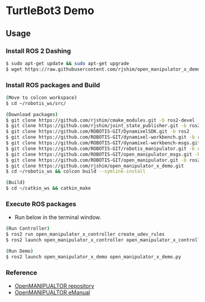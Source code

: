 # TurtleBot3 Demo

## Usage

### Install ROS 2 Dashing
```sh
$ sudo apt-get update && sudo apt-get upgrade
$ wget https://raw.githubusercontent.com/rjshim/open_manipulator_x_demo/master/install_ros_dashing.sh && chmod 755 ./install_ros_dashing.sh && bash ./install_ros_dashing.sh
```

### Install ROS packages and Build
```sh
(Move to colcon workspace)
$ cd ~/robotis_ws/src/

(Download packages)
$ git clone https://github.com/rjshim/cmake_modules.git -b ros2-devel
$ git clone https://github.com/rjshim/joint_state_publisher.git -b ros2-devel
$ git clone https://github.com/ROBOTIS-GIT/DynamixelSDK.git -b ros2
$ git clone https://github.com/ROBOTIS-GIT/dynamixel-workbench.git -b ros2
$ git clone https://github.com/ROBOTIS-GIT/dynamixel-workbench-msgs.git -b ros2
$ git clone https://github.com/ROBOTIS-GIT/robotis_manipulator.git -b ros2
$ git clone https://github.com/ROBOTIS-GIT/open_manipulator_msgs.git -b ros2
$ git clone https://github.com/ROBOTIS-GIT/open_manipulator.git -b ros2
$ git clone https://github.com/rjshim/open_manipulator_x_demo.git
$ cd ~/robotis_ws && colcon build --symlink-install

(Build)
$ cd ~/catkin_ws && catkin_make
```

### Execute ROS packages
- Run below in the terminal window.

```sh
(Run Controller)
$ ros2 run open_manipulator_x_controller create_udev_rules
$ ros2 launch open_manipulator_x_controller open_manipulator_x_controller.launch.py

(Run Demo)
$ ros2 launch open_manipulator_x_demo open_manipulator_x_demo.py
```

### Reference
- [OpenMANIPUALTOR repository](https://github.com/ROBOTIS-GIT/open_manipulator/network)
- [OpenMANIPUALTOR eManual](http://emanual.robotis.com/docs/en/platform/openmanipulator_x/ros2_setup/#ros-setup)
